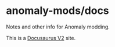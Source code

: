 # anomaly-mods/docs

Notes and other info for Anomaly modding.

This is a [Docusaurus V2](https://docusaurus.io/) site.